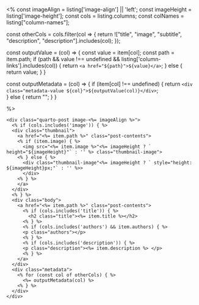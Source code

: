 <% 
const imageAlign = listing['image-align']  || 'left';
const imageHeight = listing['image-height'];
const cols = listing.columns;
const colNames = listing["column-names"];

const otherCols = cols.filter(col => {
return !["title", "image", "subtitle", "description", "description"].includes(col);
});

const outputValue = (col) => {
  const value = item[col];
  const path = item.path;
  if (path && value !== undefined && listing['column-links'].includes(col)) {
    return `<a href="${path}">${value}</a>`;
  } else {
    return value;
  }
}

const outputMetadata = (col) => {
  if (item[col] !== undefined) {
    return `<div class="metadata-value ${col}">${outputValue(col)}</div>`;  
  } else {
    return "";
  }
}

%>

```{=html}
<div class="quarto-post image-<%= imageAlign %>">
  <% if (cols.includes('image')) { %>
  <div class="thumbnail">
    <a href="<%= item.path %>" class="post-contents">
    <% if (item.image) { %>
      <img src="<%= item.image %>"<%= imageHeight ? ` height="${imageHeight}"` : '' %> class="thumbnail-image">
    <% } else { %>
      <div class="thumbnail-image"<%= imageHeight ? ` style="height: ${imageHeight}px;"` : '' %>>
      </div>
    <% } %>
    </a>
  </div>
  <% } %>
  <div class="body">
    <a href="<%= item.path %>" class="post-contents">
      <% if (cols.includes('title')) { %>
        <h2 class="title"><%= item.title %></h2>
      <% } %>
      <% if (cols.includes('authors') && item.authors) { %>
      <p class="authors"></p>
      <% } %>
      <% if (cols.includes('description')) { %>
      <p class="description"><%= item.description %> </p>
      <% } %>
    </a>
  </div>
  <div class="metadata">
    <% for (const col of otherCols) { %>
      <%= outputMetadata(col) %>
    <% } %>
  </div>
</div>
```
